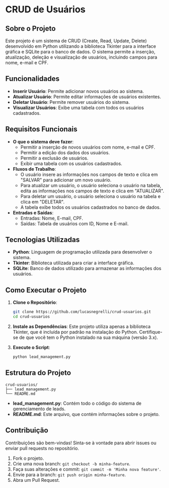 # CRUD de Usuários

## Sobre o Projeto

Este projeto é um sistema de CRUD (Create, Read, Update, Delete) desenvolvido em Python utilizando a biblioteca Tkinter para a interface gráfica e SQLite para o banco de dados. O sistema permite a inserção, atualização, deleção e visualização de usuários, incluindo campos para nome, e-mail e CPF.

## Funcionalidades

- **Inserir Usuário**: Permite adicionar novos usuários ao sistema.
- **Atualizar Usuário**: Permite editar informações de usuários existentes.
- **Deletar Usuário**: Permite remover usuários do sistema.
- **Visualizar Usuários**: Exibe uma tabela com todos os usuários cadastrados.

## Requisitos Funcionais

- **O que o sistema deve fazer**: 
  - Permitir a inserção de novos usuários com nome, e-mail e CPF.
  - Permitir a edição dos dados dos usuários.
  - Permitir a exclusão de usuários.
  - Exibir uma tabela com os usuários cadastrados.
- **Fluxos de Trabalho**:
  - O usuário insere as informações nos campos de texto e clica em "SALVAR" para adicionar um novo usuário.
  - Para atualizar um usuário, o usuário seleciona o usuário na tabela, edita as informações nos campos de texto e clica em "ATUALIZAR".
  - Para deletar um usuário, o usuário seleciona o usuário na tabela e clica em "DELETAR".
  - A tabela exibe todos os usuários cadastrados no banco de dados.
- **Entradas e Saídas**:
  - Entradas: Nome, E-mail, CPF.
  - Saídas: Tabela de usuários com ID, Nome e E-mail.

## Tecnologias Utilizadas

- **Python**: Linguagem de programação utilizada para desenvolver o sistema.
- **Tkinter**: Biblioteca utilizada para criar a interface gráfica.
- **SQLite**: Banco de dados utilizado para armazenar as informações dos usuários.

## Como Executar o Projeto

1. **Clone o Repositório**:
    ```bash
    git clone https://github.com/lucasnegrelli/crud-usuarios.git
    cd crud-usuarios
    ```

2. **Instale as Dependências**:
    Este projeto utiliza apenas a biblioteca Tkinter, que é incluída por padrão na instalação do Python. Certifique-se de que você tem o Python instalado na sua máquina (versão 3.x).

3. **Execute o Script**:
    ```bash
    python lead_management.py
    ```

## Estrutura do Projeto

```
crud-usuarios/
├── lead_management.py
└── README.md
```

- **lead_management.py**: Contém todo o código do sistema de gerenciamento de leads.
- **README.md**: Este arquivo, que contém informações sobre o projeto.

## Contribuição

Contribuições são bem-vindas! Sinta-se à vontade para abrir issues ou enviar pull requests no repositório.

1. Fork o projeto.
2. Crie uma nova branch: `git checkout -b minha-feature`.
3. Faça suas alterações e commit: `git commit -m 'Minha nova feature'`.
4. Envie para a branch: `git push origin minha-feature`.
5. Abra um Pull Request.

